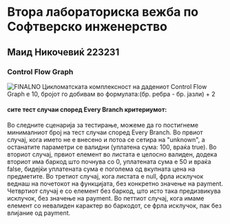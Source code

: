 # Втора лабораториска вежба по Софтверско инженерство
## Маид Никочевиќ 223231
### Control Flow Graph

![FINALNO](https://github.com/MaidNikocevic/SI_2024_lab2_223231/assets/164071606/27abb27e-214a-4ced-829d-8414a338e602)
Цикломатската комплексност на дадениот Control Flow Graph е 10, бројот го добивам во формулата:(бр. ребра - бр. јазли) + 2
#### сите тест случаи според Every Branch критериумот:
Во следните сценарија за тестирање, можеме да го постигнеме минималниот број на тест случаи според Every Branch. Во првиот случај, кога името не е внесено и потоа се сетира на "unknown", а останатите параметри се валидни (уплатена сума: 100, враќа true). Во вториот случај, првиот елемент во листата е целосно валиден, додека вториот има баркод што почнува со 0, уплатената сума е 50 и враќа false, бидејќи уплатената сума е поголема од вкупната цена на предметите. Во третиот случај, кога листата е null, фрла исклучок веднаш на почетокот на функцијата, без конкретно значење на payment. Четвртиот случај е со елемент без баркод, што исто така предизвикува исклучок, без значење на payment. Во петтиот случај, кога имаме елемент со невалиден карактер во баркодот, се фрла исклучок, пак без влијание од payment.

